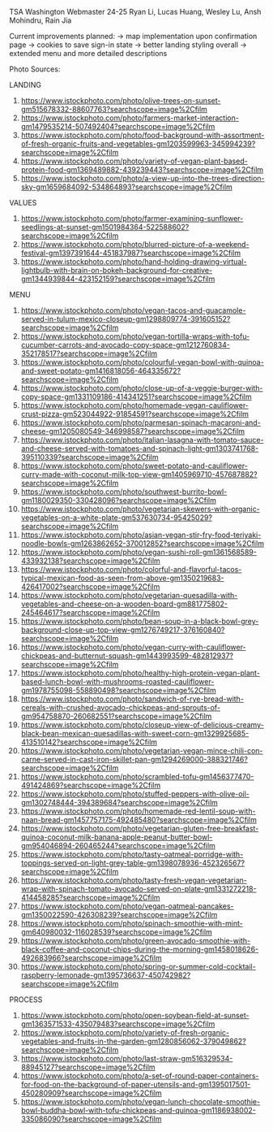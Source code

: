 TSA Washington Webmaster 24-25
Ryan Li, Lucas Huang, Wesley Lu, Ansh Mohindru, Rain Jia

Current improvements planned:
-> map implementation upon confirmation page
-> cookies to save sign-in state
-> better landing styling overall
-> extended menu and more detailed descriptions

Photo Sources:

LANDING

1. https://www.istockphoto.com/photo/olive-trees-on-sunset-gm515678332-88607763?searchscope=image%2Cfilm
2. https://www.istockphoto.com/photo/farmers-market-interaction-gm1479535214-507492404?searchscope=image%2Cfilm
3. https://www.istockphoto.com/photo/food-background-with-assortment-of-fresh-organic-fruits-and-vegetables-gm1203599963-345994239?searchscope=image%2Cfilm
4. https://www.istockphoto.com/photo/variety-of-vegan-plant-based-protein-food-gm1369489882-439239443?searchscope=image%2Cfilm
5. https://www.istockphoto.com/photo/a-view-up-into-the-trees-direction-sky-gm1659684092-534864893?searchscope=image%2Cfilm

VALUES

1. https://www.istockphoto.com/photo/farmer-examining-sunflower-seedlings-at-sunset-gm1501984364-522588602?searchscope=image%2Cfilm
2. https://www.istockphoto.com/photo/blurred-picture-of-a-weekend-festival-gm1397391644-451837987?searchscope=image%2Cfilm
3. https://www.istockphoto.com/photo/hand-holding-drawing-virtual-lightbulb-with-brain-on-bokeh-background-for-creative-gm1344939844-423152159?searchscope=image%2Cfilm

MENU

1. https://www.istockphoto.com/photo/vegan-tacos-and-guacamole-served-in-tulum-mexico-closeup-gm1298809774-391605152?searchscope=image%2Cfilm
2. https://www.istockphoto.com/photo/vegan-tortilla-wraps-with-tofu-cucumber-carrots-and-avocado-copy-space-gm1212760834-352178517?searchscope=image%2Cfilm
3. https://www.istockphoto.com/photo/colourful-vegan-bowl-with-quinoa-and-sweet-potato-gm1416818056-464335672?searchscope=image%2Cfilm
4. https://www.istockphoto.com/photo/close-up-of-a-veggie-burger-with-copy-space-gm1331109186-414341251?searchscope=image%2Cfilm
5. https://www.istockphoto.com/photo/homemade-vegan-cauliflower-crust-pizza-gm523044922-91854591?searchscope=image%2Cfilm
6. https://www.istockphoto.com/photo/parmesan-spinach-macaroni-and-cheese-gm1205080549-346998587?searchscope=image%2Cfilm
7. https://www.istockphoto.com/photo/italian-lasagna-with-tomato-sauce-and-cheese-served-with-tomatoes-and-spinach-light-gm1303741768-395110339?searchscope=image%2Cfilm
8. https://www.istockphoto.com/photo/sweet-potato-and-cauliflower-curry-made-with-coconut-milk-top-view-gm1405969710-457687882?searchscope=image%2Cfilm
9. https://www.istockphoto.com/photo/southwest-burrito-bowl-gm1180029350-330428096?searchscope=image%2Cfilm
10. https://www.istockphoto.com/photo/vegetarian-skewers-with-organic-vegetables-on-a-white-plate-gm537630734-95425029?searchscope=image%2Cfilm
11. https://www.istockphoto.com/photo/asian-vegan-stir-fry-food-teriyaki-noodle-bowls-gm1263862652-370012852?searchscope=image%2Cfilm
12. https://www.istockphoto.com/photo/vegan-sushi-roll-gm1361568589-433932138?searchscope=image%2Cfilm
13. https://www.istockphoto.com/photo/colorful-and-flavorful-tacos-typical-mexican-food-as-seen-from-above-gm1350219683-426417002?searchscope=image%2Cfilm
14. https://www.istockphoto.com/photo/vegetarian-quesadilla-with-vegetables-and-cheese-on-a-wooden-board-gm881775802-245464617?searchscope=image%2Cfilm
15. https://www.istockphoto.com/photo/bean-soup-in-a-black-bowl-grey-background-close-up-top-view-gm1276749217-376160840?searchscope=image%2Cfilm
16. https://www.istockphoto.com/photo/vegan-curry-with-cauliflower-chickpeas-and-butternut-squash-gm1443993599-482812937?searchscope=image%2Cfilm
17. https://www.istockphoto.com/photo/healthy-high-protein-vegan-plant-based-lunch-bowl-with-mushrooms-roasted-cauliflower-gm1978755098-558890498?searchscope=image%2Cfilm
18. https://www.istockphoto.com/photo/sandwich-of-rye-bread-with-cereals-with-crushed-avocado-chickpeas-and-sprouts-of-gm954758870-260682551?searchscope=image%2Cfilm
19. https://www.istockphoto.com/photo/closeup-view-of-delicious-creamy-black-bean-mexican-quesadillas-with-sweet-corn-gm1329925685-413510142?searchscope=image%2Cfilm
20. https://www.istockphoto.com/photo/vegetarian-vegan-mince-chili-con-carne-served-in-cast-iron-skillet-pan-gm1294269000-388321746?searchscope=image%2Cfilm
21. https://www.istockphoto.com/photo/scrambled-tofu-gm1456377470-491424869?searchscope=image%2Cfilm
22. https://www.istockphoto.com/photo/stuffed-peppers-with-olive-oil-gm1302748444-394389684?searchscope=image%2Cfilm
23. https://www.istockphoto.com/photo/homemade-red-lentil-soup-with-naan-bread-gm1457757175-492485480?searchscope=image%2Cfilm
24. https://www.istockphoto.com/photo/vegetarian-gluten-free-breakfast-quinoa-coconut-milk-banana-apple-peanut-butter-bowl-gm954046894-260465244?searchscope=image%2Cfilm
25. https://www.istockphoto.com/photo/tasty-oatmeal-porridge-with-toppings-served-on-light-grey-table-gm1398078936-452326567?searchscope=image%2Cfilm
26. https://www.istockphoto.com/photo/tasty-fresh-vegan-vegetarian-wrap-with-spinach-tomato-avocado-served-on-plate-gm1331272218-414458285?searchscope=image%2Cfilm
27. https://www.istockphoto.com/photo/vegan-oatmeal-pancakes-gm1350022590-426308239?searchscope=image%2Cfilm
28. https://www.istockphoto.com/photo/spinach-smoothie-with-mint-gm640980032-116028539?searchscope=image%2Cfilm
29. https://www.istockphoto.com/photo/green-avocado-smoothie-with-black-coffee-and-coconut-chips-during-the-morning-gm1458018626-492683966?searchscope=image%2Cfilm
30. https://www.istockphoto.com/photo/spring-or-summer-cold-cocktail-raspberry-lemonade-gm1395736637-450742982?searchscope=image%2Cfilm

PROCESS

1. https://www.istockphoto.com/photo/open-soybean-field-at-sunset-gm1363571533-435079483?searchscope=image%2Cfilm
2. https://www.istockphoto.com/photo/variety-of-fresh-organic-vegetables-and-fruits-in-the-garden-gm1280856062-379049862?searchscope=image%2Cfilm
3. https://www.istockphoto.com/photo/last-straw-gm516329534-88945127?searchscope=image%2Cfilm
4. https://www.istockphoto.com/photo/a-set-of-round-paper-containers-for-food-on-the-background-of-paper-utensils-and-gm1395017501-450280909?searchscope=image%2Cfilm
5. https://www.istockphoto.com/photo/vegan-lunch-chocolate-smoothie-bowl-buddha-bowl-with-tofu-chickpeas-and-quinoa-gm1186938002-335086090?searchscope=image%2Cfilm
